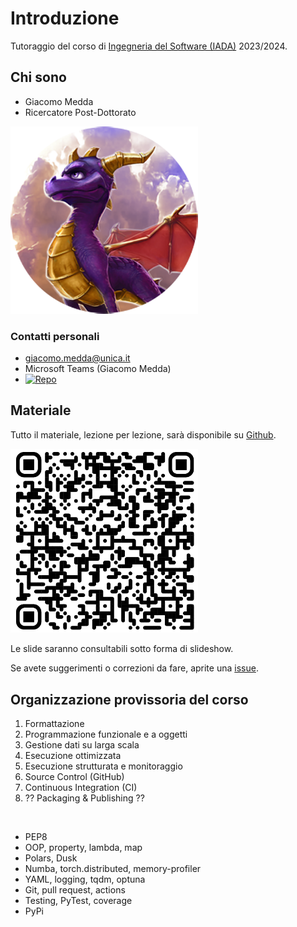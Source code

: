 # Introduzione

Tutoraggio del corso di [Ingegneria del Software (IADA)](https://unica.coursecatalogue.cineca.it/insegnamenti/2024/21412/2021/9999/11022) 2023/2024.

<!-- New section -->

## Chi sono

<div class="cols">

- Giacomo Medda
- Ricercatore Post-Dottorato

<img src="./img/Dragonsito-spyro.png" width="300px"/></img>

</div>

<!-- New subsection -->

### Contatti personali

<div class="cols">

- [giacomo.medda@unica.it](mailto:giacomo.medda@unica.it)
- Microsoft Teams (Giacomo Medda)
- [![Repo](https://badgen.net/badge/icon/jackmedda?icon=github&label&scale=3)](https://github.com/jackmedda)

</div>

<!-- New section -->

## Materiale

Tutto il materiale, lezione per lezione, sarà disponibile su [Github](https://github.com/jackmedda/Tutoraggio-Ingegneria-del-Software_IADA_).

<div>

<img src="./img/github.png" width="300px"/></img>

</div>

Le slide saranno consultabili sotto forma di slideshow.

<!-- .element: class="fragment" -->

Se avete suggerimenti o correzioni da fare, aprite una [issue](https://github.com/jackmedda/Tutoraggio-Ingegneria-del-Software_IADA_/issues).

<!-- .element: class="fragment" -->

<!-- New section -->

## Organizzazione provissoria del corso

<div class="cols">

1. Formattazione
2. Programmazione funzionale e a oggetti
3. Gestione dati su larga scala
4. Esecuzione ottimizzata
5. Esecuzione strutturata e monitoraggio
6. Source Control (GitHub)
7. Continuous Integration (CI)
8. ?? Packaging & Publishing ??

<br/>

- PEP8
- OOP, property, lambda, map
- Polars, Dusk
- Numba, torch.distributed, memory-profiler
- YAML, logging, tqdm, optuna
- Git, pull request, actions
- Testing, PyTest, coverage
- PyPi

</div>